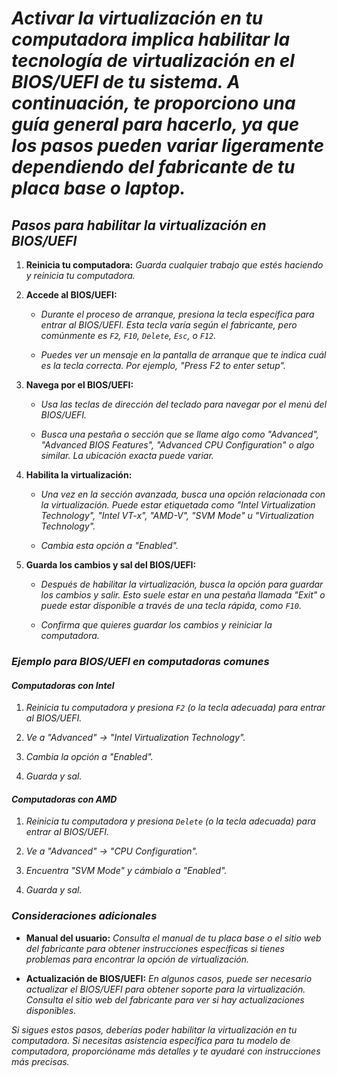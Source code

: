 <!-- Autor: Daniel Benjamin Perez Morales -->
<!-- GitHub: https://github.com/DanielPerezMoralesDev13 -->
<!-- Correo electrónico: danielperezdev@proton.me -->
# ***Activar la virtualización en tu computadora implica habilitar la tecnología de virtualización en el BIOS/UEFI de tu sistema. A continuación, te proporciono una guía general para hacerlo, ya que los pasos pueden variar ligeramente dependiendo del fabricante de tu placa base o laptop.***

## ***Pasos para habilitar la virtualización en BIOS/UEFI***

1. **Reinicia tu computadora:** *Guarda cualquier trabajo que estés haciendo y reinicia tu computadora.*

2. **Accede al BIOS/UEFI:**

   - *Durante el proceso de arranque, presiona la tecla específica para entrar al BIOS/UEFI. Esta tecla varía según el fabricante, pero comúnmente es `F2`, `F10`, `Delete`, `Esc`, o `F12`.*

   - *Puedes ver un mensaje en la pantalla de arranque que te indica cuál es la tecla correcta. Por ejemplo, "Press F2 to enter setup".*

3. **Navega por el BIOS/UEFI:**

   - *Usa las teclas de dirección del teclado para navegar por el menú del BIOS/UEFI.*

   - *Busca una pestaña o sección que se llame algo como "Advanced", "Advanced BIOS Features", "Advanced CPU Configuration" o algo similar. La ubicación exacta puede variar.*

4. **Habilita la virtualización:**

   - *Una vez en la sección avanzada, busca una opción relacionada con la virtualización. Puede estar etiquetada como "Intel Virtualization Technology", "Intel VT-x", "AMD-V", "SVM Mode" u "Virtualization Technology".*

   - *Cambia esta opción a "Enabled".*

5. **Guarda los cambios y sal del BIOS/UEFI:**

   - *Después de habilitar la virtualización, busca la opción para guardar los cambios y salir. Esto suele estar en una pestaña llamada "Exit" o puede estar disponible a través de una tecla rápida, como `F10`.*

   - *Confirma que quieres guardar los cambios y reiniciar la computadora.*

### ***Ejemplo para BIOS/UEFI en computadoras comunes***

#### ***Computadoras con Intel***

1. *Reinicia tu computadora y presiona `F2` (o la tecla adecuada) para entrar al BIOS/UEFI.*

2. *Ve a "Advanced" -> "Intel Virtualization Technology".*

3. *Cambia la opción a "Enabled".*

4. *Guarda y sal.*

#### ***Computadoras con AMD***

1. *Reinicia tu computadora y presiona `Delete` (o la tecla adecuada) para entrar al BIOS/UEFI.*

2. *Ve a "Advanced" -> "CPU Configuration".*

3. *Encuentra "SVM Mode" y cámbialo a "Enabled".*

4. *Guarda y sal.*

### ***Consideraciones adicionales***

- **Manual del usuario:** *Consulta el manual de tu placa base o el sitio web del fabricante para obtener instrucciones específicas si tienes problemas para encontrar la opción de virtualización.*

- **Actualización de BIOS/UEFI:** *En algunos casos, puede ser necesario actualizar el BIOS/UEFI para obtener soporte para la virtualización. Consulta el sitio web del fabricante para ver si hay actualizaciones disponibles.*

*Si sigues estos pasos, deberías poder habilitar la virtualización en tu computadora. Si necesitas asistencia específica para tu modelo de computadora, proporcióname más detalles y te ayudaré con instrucciones más precisas.*

